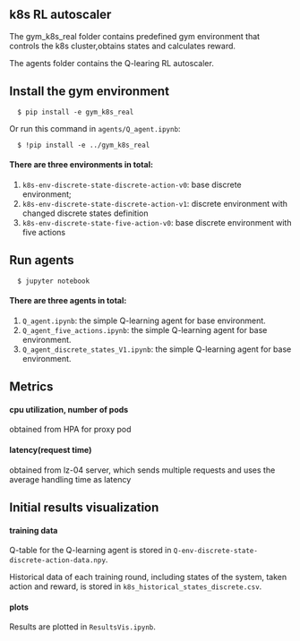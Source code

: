 ## k8s RL autoscaler
The gym\_k8s\_real folder contains predefined gym environment that controls the k8s cluster,obtains states and calculates reward.

The agents folder contains the Q-learing RL autoscaler. 

## Install the gym environment
 
```shell
  $ pip install -e gym_k8s_real
```

Or run this command in `agents/Q_agent.ipynb`:

```shell
  $ !pip install -e ../gym_k8s_real
```

#### There are three environments in total:
1. `k8s-env-discrete-state-discrete-action-v0`: base discrete environment; 
2. `k8s-env-discrete-state-discrete-action-v1`: discrete environment with changed discrete states definition
3. `k8s-env-discrete-state-five-action-v0`: base discrete environment with five actions

## Run agents

```shell
  $ jupyter notebook
```

#### There are three agents in total:
1. `Q_agent.ipynb`: the simple Q-learning agent for base environment. 
2. `Q_agent_five_actions.ipynb`: the simple Q-learning agent for base environment. 
3. `Q_agent_discrete_states_V1.ipynb`: the simple Q-learning agent for base environment. 

## Metrics
#### cpu utilization, number of pods
obtained from HPA for proxy pod

#### latency(request time)
obtained from lz-04 server, which sends multiple requests and uses the average handling time as latency

## Initial results visualization
#### training data
Q-table for the Q-learning agent is stored in `Q-env-discrete-state-discrete-action-data.npy`. 

Historical data of each training round, including states of the system, taken action and reward, is stored in `k8s_historical_states_discrete.csv`.

#### plots
Results are plotted in `ResultsVis.ipynb`. 


